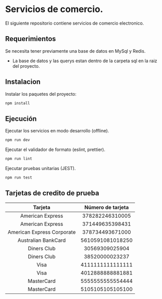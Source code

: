 # Servicios de comercio.

El siguiente repositorio contiene servicios de comercio electronico.

## Requerimientos

Se necesita tener previamente una base de datos en MySql y Redis.
- La base de datos y las querys estan dentro de la carpeta sql en la raiz del proyecto.

## Instalacion

Instalar los paquetes del proyecto:

```bash
npm install
```

## Ejecución

Ejecutar los servicios en modo desarrollo (offline).

```bash
npm run dev
```

Ejecutar el validador de formato (eslint, prettier).

```bash
npm run lint
```

Ejecutar pruebas unitarias (JEST).

```bash
npm run test
```

## Tarjetas de credito de prueba

|       Tarjeta                 |   Número de tarjeta       |
|       :---:                   |   :---:                   |
| American Express              | 378282246310005           |
| American Express              | 371449635398431           |
| American Express Corporate    | 378734493671000           |
| Australian BankCard           | 5610591081018250          |
| Diners Club                   | 30569309025904            |
| Diners Club                   | 38520000023237            |
| Visa                          | 4111111111111111          |
| Visa                          | 4012888888881881          |
| MasterCard                    | 5555555555554444          |
| MasterCard                    | 5105105105105100          |